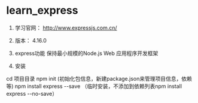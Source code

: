 # learn_express

1. 学习官网： http://www.expressjs.com.cn/

2. 版本： 4.16.0

3. express功能
保持最小规模的Node.js Web 应用程序开发框架

4. 安装

cd 项目目录
npm init (初始化包信息，新建package.json来管理项目信息，依赖等)
npm install express --save （临时安装，不添加到依赖列表npm install express --no-save）

